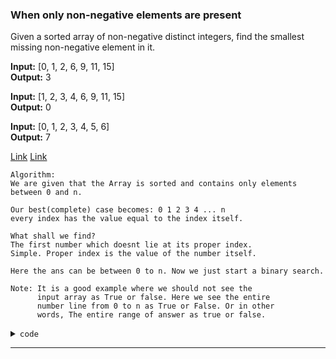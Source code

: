 ### When only non-negative elements are present

Given a sorted array of non-negative distinct integers, find the smallest missing non-negative element in it.

**Input:** [0, 1, 2, 6, 9, 11, 15]  
**Output:** 3

**Input:** [1, 2, 3, 4, 6, 9, 11, 15]  
**Output:** 0

**Input:** [0, 1, 2, 3, 4, 5, 6]  
**Output:** 7

[Link](https://www.techiedelight.com/?problem=SmallestMissingNumber)
[Link](https://www.geeksforgeeks.org/find-the-first-missing-number/)

    Algorithm: 
    We are given that the Array is sorted and contains only elements between 0 and n.
    
    Our best(complete) case becomes: 0 1 2 3 4 ... n
    every index has the value equal to the index itself.

    What shall we find?
    The first number which doesnt lie at its proper index.
    Simple. Proper index is the value of the number itself.

    Here the ans can be between 0 to n. Now we just start a binary search.

    Note: It is a good example where we should not see the
          input array as True or false. Here we see the entire
          number line from 0 to n as True or False. Or in other
          words, The entire range of answer as true or false.
    



<details>
<summary><span style="font-size:0.9em; font-family: 'consolas', monospace;">code</span>
</summary>


```cpp
int findSmallestMissingNumber(vector<int> const &nums)
{
    int ans = nums.size();
    int left = 0;
    int right = nums.size();
    while(left <= right){
        int mid = left + (right-left)/2;
        if(mid < nums.size()){
            if(mid == nums[mid]){
                left = mid+1;
            } else {
                ans = mid;
                right = mid-1;
            }
        } else {
            right = mid-1;
        }
    }
    return ans;
}
```
</details>

----
